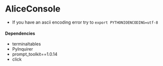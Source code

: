 AliceConsole
============

- If you have an ascii encoding error try to
`export PYTHONIOENCODING=utf-8`

#### Dependencies

- terminaltables
- PyInquirer
- prompt_toolkit==1.0.14
- click

